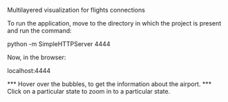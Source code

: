 Multilayered visualization for flights connections

To run the application, move to the directory in which the project is present and run the command:

python -m SimpleHTTPServer 4444

Now, in the browser:

localhost:4444

*** Hover over the bubbles, to get the information about the airport. 
*** Click on a particular state to zoom in to a particular state. 
